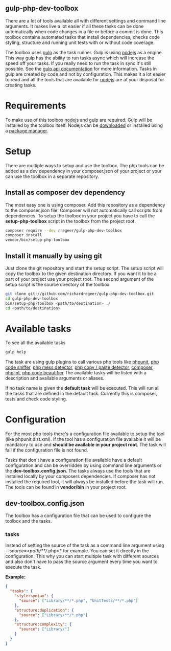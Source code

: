 gulp-php-dev-toolbox
--
There are a lot of tools available all with different settings and command line arguments. It makes live a lot easier if all these tasks can be done automatically when code changes in a file or before a commit is done. This toolbox contains automated tasks that install dependencies, checks code styling, structure and running unit tests with or without code coverage.

The toolbox uses [gulp](http://gulpjs.com/) as the task runner. Gulp is using [nodejs](https://nodejs.org/en/) as a engine. This way gulp has the ability to run tasks async which will increase the speed off your tasks. If you really need to run the task in sync it's still possible. See the [gulp api documentation](https://github.com/gulpjs/gulp/blob/master/docs/API.md) for more information. Tasks in gulp are created by code and not by configuration. This makes it a lot easier to read and all the tools that are available for [nodejs](https://nodejs.org/en/) are at your disposal for creating tasks.

# Requirements
To make use of this toolbox [nodejs](https://nodejs.org/en/) and gulp are required. Gulp will be installed by the toolbox itself. Nodejs can be [downloaded](https://nodejs.org/en/download/) or installed using a [package manager](https://nodejs.org/en/download/package-manager/).

# Setup
There are multiple ways to setup and use the toolbox. The php tools can be added as a dev dependency in your composer.json of your project or your can use the toolbox in a separate repository.

## Install as composer dev dependency
The most easy one is using composer. Add this repository as a dependency to the composer.json file.
Composer will not automatically call scripts from dependencies. To setup the toolbox in your project you have to call the **setup-php-toolbox** script in the toolbox from the project root.

```bash
composer require --dev rregeer/gulp-php-dev-toolbox
composer install
vendor/bin/setup-php-toolbox
```

## Install it manually by using git
Just clone the git repository and start the setup script. The setup script will copy the toolbox to the given destination directory. If you want it to be a part of your project use your project root. The second argument of the setup script is the source directory of the toolbox.
```bash
git clone git://github.com/richardregeer/gulp-php-dev-toolbox.git
cd gulp-php-dev-toolbox
bin/setup-php-toolbox <path/to/destination> ./
cd <path/to/destination>
```

# Available tasks
To see all the available tasks
```bash
gulp help
```
The task are using gulp plugins to call various php tools like [phpunit](https://phpunit.de/), [php code sniffer](https://github.com/squizlabs/PHP_CodeSniffer), [php mess detector](http://phpmd.org/), [php copy / paste detector](https://github.com/sebastianbergmann/phpcpd), [composer](https://getcomposer.org/), [phplint](http://www.icosaedro.it/phplint/), [php code beautifier](https://github.com/squizlabs/PHP_CodeSniffer/wiki/Fixing-Errors-Automatically)
The available tasks will be listed with a description and available arguments or aliases.

If no task name is given the **default task** will be executed. This will run all the tasks that are defined in the default task. Currently this is composer, tests and check code styling.

# Configuration
For the most php tools there's a configuration file available to setup the tool (like phpunit.dist.xml). If the tool has a configuration file available it will be mandatory to use and **should be available in your project root**. The task will fail if the configuration file is not found.

Tasks that don't have a configuration file available have a default configuration and can be overridden by using command line arguments or the **dev-toolbox.config.json**. The tasks always use the tools that are installed locally by your composers dependencies. If composer has not installed the required tool, it will always be installed before the task will run. The tools can be found in **vendor/bin** in your project root.

## dev-toolbox.config.json
The toolbox has a configuration file that can be used to configure the toolbox and the tasks.

### tasks
Instead of setting the source of the task as a command line argument using *--source=<path/**/*.php>* for example. You can set it directly in the configuration. This why you can start multiple task with different sources and also don't have to pass the source argument every time you want to execute the task.

**Example:**
```json
{
  "tasks": {
    "style:syntax": {
      "source": ["Library/**/*.php", "UnitTests/**/*.php"]
    },
    "structure:duplication": {
      "source": ["Library/**/*.php"]
    },
    "structure:complexity": {
      "source": ["Library/"]
    }
  }
}
```

<!-- ### projectRoot
The project root can also be changed. This can be used if you don't want that the toolbox is a part of your project for example.
The working directory must be the toolbox else the gulp task runner can't find the main gulp file.

**Example:**
```json
{
  "projectRoot": "/development/php/hello-world-project"
}
``` -->
